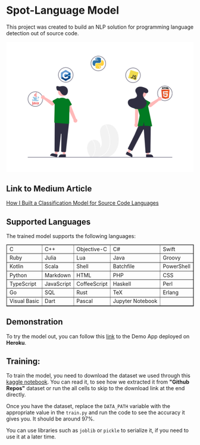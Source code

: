 # Spot-Language Model

This project was created to build an NLP solution for programming language detection out of source code.

![banner](banner.png)

## Link to Medium Article
[How I Built a Classification Model for Source Code Languages](https://towardsdatascience.com/classification-model-for-source-code-programming-languages-40d1ab7243c2)

## Supported Languages
The trained model supports the following languages:

<table border="1" class="dataframe">
  <tbody>
    <tr>
      <td>C</td>
      <td>C++</td>
      <td>Objective-C</td>
      <td>C#</td>
      <td>Swift</td>
    </tr>
    <tr>
      <td>Ruby</td>
      <td>Julia</td>
      <td>Lua</td>
      <td>Java</td>
      <td>Groovy</td>
    </tr>
    <tr>
      <td>Kotlin</td>
      <td>Scala</td>
      <td>Shell</td>
      <td>Batchfile</td>
      <td>PowerShell</td>
    </tr>
    <tr>
      <td>Python</td>
      <td>Markdown</td>
      <td>HTML</td>
      <td>PHP</td>
      <td>CSS</td>
    </tr>
    <tr>
      <td>TypeScript</td>
      <td>JavaScript</td>
      <td>CoffeeScript</td>
      <td>Haskell</td>
      <td>Perl</td>
    </tr>
    <tr>
      <td>Go</td>
      <td>SQL</td>
      <td>Rust</td>
      <td>TeX</td>
      <td>Erlang</td>
    </tr>
    <tr>
      <td>Visual Basic</td>
      <td>Dart</td>
      <td>Pascal</td>
      <td>Jupyter Notebook</td>
      <td></td>
    </tr>
  </tbody>
</table>

## Demonstration
To try the model out, you can follow this [link](https://spot-language.herokuapp.com/) to the Demo App deployed on **Heroku**.
## Training:
To train the model, you need to download the dataset we used through this [kaggle notebook](https://www.kaggle.com/amalhasni/creating-labeled-code-snippets-dataset). You can read it, to see how we extracted it from **"Github Repos"** dataset or run the all cells to skip to the download link at the end directly.

Once you have the dataset, replace the `DATA_PATH` variable with the appropriate value in the `train.py` and run the code to see the accuracy it gives you. It should be around 97%.

You can use libraries such as `joblib` or `pickle` to serialize it, if you need to use it at a later time.
